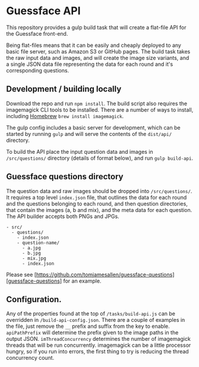 # Guessface API

This repository provides a gulp build task that will create a flat-file API for the Guessface front-end. 

Being flat-files means that it can be easily and cheaply deployed to any basic file server, such as Amazon S3 or GitHub pages. The build task takes the raw input data and images, and will create the image size variants, and a single JSON data file representing the data for each round and it's corresponding questions.


## Development / building locally

Download the repo and run `npm install`. The build script also requires the imagemagick CLI tools to be installed. There are a number of ways to install, including [Homebrew][Homebrew] `brew install imagemagick`.

The gulp config includes a basic server for development, which can be started by running `gulp` and will serve the contents of the `dist/api/` directory.

To build the API place the input question data and images in `/src/questions/` directory (details of format below), and run `gulp build-api`.


## Guessface questions directory

The question data and raw images should be dropped into `/src/questions/`. It requires a top level `index.json` file, that outlines the data for each round and the questions belonging to each round, and then question directories, that contain the images (a, b and mix), and the meta data for each question. The API builder accepts both PNGs and JPGs.

    - src/
      - questions/
        - index.json
        - question-name/
          - a.jpg
          - b.jpg
          - mix.jpg
          - index.json

Please see [https://github.com/tomjamesallen/guessface-questions][guessface-questions] for an example.

## Configuration.

Any of the properties found at the top of `/tasks/build-api.js` can be overridden in `/build-api-config.json`. There are a couple of examples in the file, just remove the `__` prefix and suffix from the key to enable. `apiPathPrefix` will determine the prefix given to the image paths in the output JSON. `imThreadConcurrency` determines the number of imagemagick threads that will be run concurrently. imagemagick can be a little processor hungry, so if you run into errors, the first thing to try is reducing the thread concurrency count.

[Homebrew]: http://brew.sh
[guessface-questions]: https://github.com/tomjamesallen/guessface-questions
